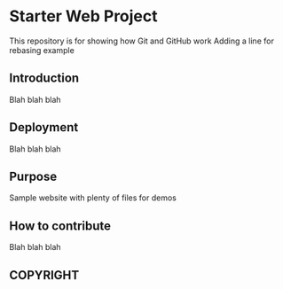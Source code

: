 # Starter Web Project

This repository is for showing how Git and GitHub work
Adding a line for rebasing example

## Introduction

Blah blah blah

## Deployment

Blah blah blah

## Purpose

Sample website with plenty of files for demos

## How to contribute

Blah blah blah

## COPYRIGHT
